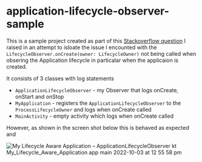 # application-lifecycle-observer-sample

This is a sample project created as part of this [Stackoverflow question](https://stackoverflow.com/questions/73892747/lifecycleobserver-oncreate-is-not-called-when-application-is-created) I raised 
in an attempt to isloate the issue I encounted with the `LifecycleObserver.onCreate(owner: LifecycleOwner)` not being called when obsering the Application lifecycle in particalar when the applicaion is created. 

It consists of 3 classes with log statements  

* `ApplicationLifecycleObserver` - my Observer that logs onCreate, onStart and onStop
* `MyApplication` - registers the `ApplicationLifecycleObserver` to the `ProcessLifecycleOwner` and logs when onCreate called
* `MainActivity` - empty activity which logs when onCreate called

However, as shown in the screen shot below this is behaved as expected and 


![My Lifecycle Aware Application – ApplicationLifecycleObserver kt  My_Lifecycle_Aware_Application app main  2022-10-03 at 12 55 58 pm](https://user-images.githubusercontent.com/404105/193571466-9042007f-d440-493f-adab-001840e249de.jpg)
